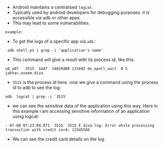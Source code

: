 
- Android maintains a centralised `logcat`.
- Typically used by android developers for debugging purposes. it is accessible via adb or other apps.
- This may lead to some vulnerabilities.

`example:`

- To get the logs of a specific app via `adb` : ﻿
```
 adb shell ps | grep -i 'application's name' 
```


- This command will give a result with its process id, like this:
```shell
u0_a87   3515  1447  14029480 131692 do_epoll_wait  0 S jakhar.aseem.diva
```


- `3515` is the process id here. now we give a command using the process id  to  adb to see the log:
```shell
adb  logcat | grep -i `3515`
```


- we can see the sensitive data of the application using  this way. Here in this example i am accessing sensitive information of an application using logcat: 
```shell
- 07-08 07:23:09.871  3515  3515 E diva-log: Error while processing transaction with credit card: 12345566
```

- We can see the credit card details on the log.

